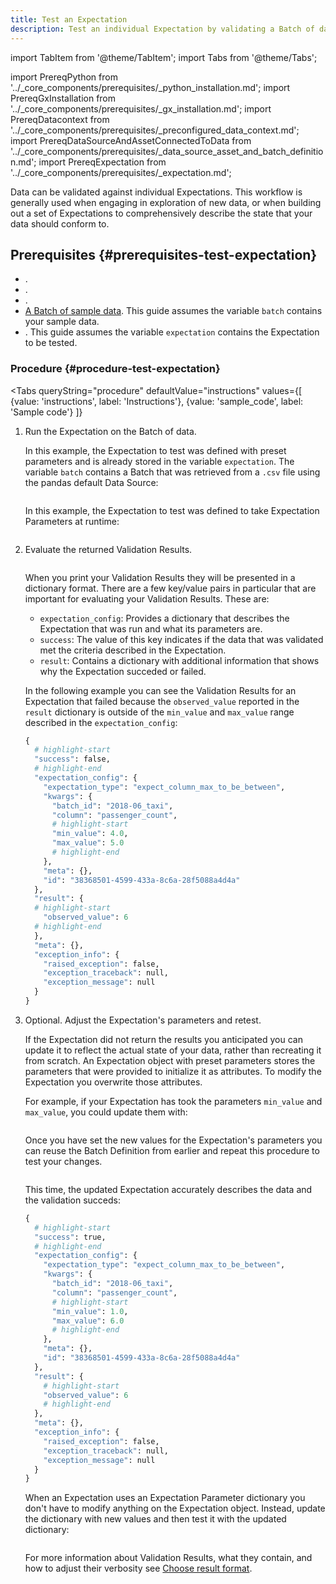 ```yaml
---
title: Test an Expectation
description: Test an individual Expectation by validating a Batch of data.
---
```

import TabItem from '@theme/TabItem';
import Tabs from '@theme/Tabs';

import PrereqPython from '../_core_components/prerequisites/_python_installation.md';
import PrereqGxInstallation from '../_core_components/prerequisites/_gx_installation.md';
import PrereqDatacontext from '../_core_components/prerequisites/_preconfigured_data_context.md';
import PrereqDataSourceAndAssetConnectedToData from '../_core_components/prerequisites/_data_source_asset_and_batch_definition.md';
import PrereqExpectation from '../_core_components/prerequisites/_expectation.md';

Data can be validated against individual Expectations.  This workflow is generally used when engaging in exploration of new data, or when building out a set of Expectations to comprehensively describe the state that your data should conform to.

## Prerequisites {#prerequisites-test-expectation}

- <PrereqPython/>.
- <PrereqGxInstallation/>.
- <PrereqDatacontext/>.
- [A Batch of sample data](/core/define_expectations/retrieve_a_batch_of_test_data.md).  This guide assumes the variable `batch` contains your sample data.
- <PrereqExpectation/>.  This guide assumes the variable `expectation` contains the Expectation to be tested.

### Procedure {#procedure-test-expectation}

<Tabs 
   queryString="procedure"
   defaultValue="instructions"
   values={[
      {value: 'instructions', label: 'Instructions'},
      {value: 'sample_code', label: 'Sample code'}
   ]}
>

<TabItem value="instructions" label="Instructions">

1. Run the Expectation on the Batch of data.

   In this example, the Expectation to test was defined with preset parameters and is already stored in the variable `expectation`. The variable `batch` contains a Batch that was retrieved from a `.csv` file using the pandas default Data Source:

   ```python title="Python" name="docs/docusaurus/docs/core/define_expectations/_examples/test_an_expectation.py - test expectation with preset parameters"
   ```
   
   In this example, the Expectation to test was defined to take Expectation Parameters at runtime:
 
   ```python title="Python" name="docs/docusaurus/docs/core/define_expectations/_examples/test_an_expectation.py - test expectation with expectation parameters"
   ```

2. Evaluate the returned Validation Results.

   ```python title="Python" name="docs/docusaurus/docs/core/define_expectations/_examples/test_an_expectation.py - evaluate Validation Results"
   ```

   When you print your Validation Results they will be presented in a dictionary format.  There are a few key/value pairs in particular that are important for evaluating your Validation Results.  These are:

   - `expectation_config`: Provides a dictionary that describes the Expectation that was run and what its parameters are.
   - `success`: The value of this key indicates if the data that was validated met the criteria described in the Expectation.
   - `result`: Contains a dictionary with additional information that shows why the Expectation succeded or failed. 

   In the following example you can see the Validation Results for an Expectation that failed because the `observed_value` reported in the `result` dictionary is outside of the `min_value` and `max_value` range described in the `expectation_config`:

   ```python title="Python output"
   {
     # highlight-start
     "success": false,
     # highlight-end
     "expectation_config": {
       "expectation_type": "expect_column_max_to_be_between",
       "kwargs": {
         "batch_id": "2018-06_taxi",
         "column": "passenger_count",
         # highlight-start
         "min_value": 4.0,
         "max_value": 5.0
         # highlight-end
       },
       "meta": {},
       "id": "38368501-4599-433a-8c6a-28f5088a4d4a"
     },
     "result": {
     # highlight-start
       "observed_value": 6
     # highlight-end
     },
     "meta": {},
     "exception_info": {
       "raised_exception": false,
       "exception_traceback": null,
       "exception_message": null
     }
   }
   ```

3. Optional. Adjust the Expectation's parameters and retest.

   If the Expectation did not return the results you anticipated you can update it to reflect the actual state of your data, rather than recreating it from scratch. An Expectation object with preset parameters stores the parameters that were provided to initialize it as attributes.  To modify the Expectation you overwrite those attributes.

   For example, if your Expectation has took the parameters `min_value` and `max_value`, you could update them with:

   ```python title="Python input" name="docs/docusaurus/docs/core/define_expectations/_examples/test_an_expectation.py - modify preset expectation parameters"
   ```

   Once you have set the new values for the Expectation's parameters you can reuse the Batch Definition from earlier and repeat this procedure to test your changes.

   ```python title="Python input" name="docs/docusaurus/docs/core/define_expectations/_examples/test_an_expectation.py - test and review a modified Expectation"
   ```

   This time, the updated Expectation accurately describes the data and the validation succeds:

   ```python title="Python output"
   {
     # highlight-start
     "success": true,
     # highlight-end
     "expectation_config": {
       "expectation_type": "expect_column_max_to_be_between",
       "kwargs": {
         "batch_id": "2018-06_taxi",
         "column": "passenger_count",
         # highlight-start
         "min_value": 1.0,
         "max_value": 6.0
         # highlight-end
       },
       "meta": {},
       "id": "38368501-4599-433a-8c6a-28f5088a4d4a"
     },
     "result": {
       # highlight-start
       "observed_value": 6
       # highlight-end
     },
     "meta": {},
     "exception_info": {
       "raised_exception": false,
       "exception_traceback": null,
       "exception_message": null
     }
   }
   ```

   When an Expectation uses an Expectation Parameter dictionary you don't have to modify anything on the Expectation object.  Instead, update the dictionary with new values and then test it with the updated dictionary:
 
   ```python title="Python input" name="docs/docusaurus/docs/core/define_expectations/_examples/test_an_expectation.py - modify and retest Expectation Parameters dictionary" 
   ```

   For more information about Validation Results, what they contain, and how to adjust their verbosity see [Choose result format](../trigger_actions_based_on_results/choose_a_result_format/choose_a_result_format.md).


</TabItem>

<TabItem value="sample_code" label="Sample code">


   ```python title="Python" name="docs/docusaurus/docs/core/define_expectations/_examples/test_an_expectation.py - full code example"
   ```

</TabItem>

</Tabs>

